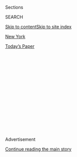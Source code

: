 <div id="app">

<div>

<div>

<div>

<div class="NYTAppHideMasthead css-1q2w90k e1suatyy0">

<div class="section css-ui9rw0 e1suatyy2">

<div class="css-eph4ug er09x8g0">

<div class="css-6n7j50">

</div>

<span class="css-1dv1kvn">Sections</span>

<div class="css-10488qs">

<span class="css-1dv1kvn">SEARCH</span>

</div>

[Skip to content](#site-content)[Skip to site index](#site-index)

</div>

<div id="masthead-section-label" class="css-1wr3we4 eaxe0e00">

[New
York](https://www.nytimes3xbfgragh.onion/section/nyregion)

</div>

<div class="css-10698na e1huz5gh0">

</div>

</div>

<div id="masthead-bar-one" class="section hasLinks css-15hmgas e1csuq9d3">

<div class="css-uqyvli e1csuq9d0">

</div>

<div class="css-1uqjmks e1csuq9d1">

</div>

<div class="css-9e9ivx">

[](https://myaccount.nytimes3xbfgragh.onion/auth/login?response_type=cookie&client_id=vi)

</div>

<div class="css-1bvtpon e1csuq9d2">

[Today’s
Paper](https://www.nytimes3xbfgragh.onion/section/todayspaper)

</div>

</div>

</div>

</div>

<div data-aria-hidden="false">

<div id="site-content" data-role="main">

<div>

<div class="css-1aor85t" style="opacity:0.000000001;z-index:-1;visibility:hidden">

<div class="css-1hqnpie">

<div class="css-epjblv">

<span class="css-17xtcya">[New
York](/section/nyregion)</span><span class="css-x15j1o">|</span><span class="css-fwqvlz">After
6 Weeks, Victors Are Declared in 2 N.Y. Congressional
Primaries</span>

</div>

<div class="css-k008qs">

<div class="css-1iwv8en">

<span class="css-18z7m18"></span>

<div>

</div>

</div>

<span class="css-1n6z4y">https://nyti.ms/3gpzQ5M</span>

<div class="css-1705lsu">

<div class="css-4xjgmj">

<div class="css-4skfbu" data-role="toolbar" data-aria-label="Social Media Share buttons, Save button, and Comments Panel with current comment count" data-testid="share-tools">

  - 
  - 
  - 
  - 
    
    <div class="css-6n7j50">
    
    </div>

  - 
  - 

</div>

</div>

</div>

</div>

</div>

</div>

<div class="css-13pd83m">

</div>

<div id="top-wrapper" class="css-1sy8kpn">

<div id="top-slug" class="css-l9onyx">

Advertisement

</div>

[Continue reading the main
story](#after-top)

<div class="ad top-wrapper" style="text-align:center;height:100%;display:block;min-height:250px">

<div id="top" class="place-ad" data-position="top" data-size-key="top">

</div>

</div>

<div id="after-top">

</div>

</div>

<div>

<div id="sponsor-wrapper" class="css-1hyfx7x">

<div id="sponsor-slug" class="css-19vbshk">

Supported by

</div>

[Continue reading the main
story](#after-sponsor)

<div id="sponsor" class="ad sponsor-wrapper" style="text-align:center;height:100%;display:block">

</div>

<div id="after-sponsor">

</div>

</div>

<div class="css-186x18t">

</div>

<div class="css-1vkm6nb ehdk2mb0">

# After 6 Weeks, Victors Are Declared in 2 N.Y. Congressional Primaries

</div>

Representative Carolyn Maloney and Councilman Ritchie Torres won in New
York City after a Democratic primary that raised concerns about mail-in
voting.

<div class="css-79elbk" data-testid="photoviewer-wrapper">

<div class="css-z3e15g" data-testid="photoviewer-wrapper-hidden">

</div>

<div class="css-1a48zt4 ehw59r15" data-testid="photoviewer-children">

![<span class="css-16f3y1r e13ogyst0" data-aria-hidden="true">Representative
Carolyn B.
Maloney </span><span class="css-cnj6d5 e1z0qqy90" itemprop="copyrightHolder"><span class="css-1ly73wi e1tej78p0">Credit...</span><span><span>Patrick
Semansky/Associated
Press</span></span></span>](https://static01.graylady3jvrrxbe.onion/images/2020/08/04/nyregion/04nyprimaries1/merlin_170409351_7017604d-3c83-428f-9845-8523c22d0ed3-articleLarge.jpg?quality=75&auto=webp&disable=upscale)

</div>

</div>

<div class="css-18e8msd">

<div class="css-otjvjh epjyd6m0">

<div class="css-nmf14i ey68jwv0" data-aria-hidden="true">

[![Jesse
McKinley](https://static01.graylady3jvrrxbe.onion/images/2018/02/20/multimedia/author-jesse-mckinley/author-jesse-mckinley-thumbLarge.jpg
"Jesse McKinley")](https://www.nytimes3xbfgragh.onion/by/jesse-mckinley)[![Shane
Goldmacher](https://static01.graylady3jvrrxbe.onion/images/2018/07/27/multimedia/author-shane-goldmacher/author-shane-goldmacher-thumbLarge.png
"Shane Goldmacher")](https://www.nytimes3xbfgragh.onion/by/shane-goldmacher)[![Matt
Stevens](https://static01.graylady3jvrrxbe.onion/images/2019/04/03/multimedia/author-matt-stevens/author-matt-stevens-thumbLarge.png
"Matt Stevens")](https://www.nytimes3xbfgragh.onion/by/matt-stevens)

</div>

<div class="css-1baulvz">

By [<span class="css-1baulvz" itemprop="name">Jesse
McKinley</span>](https://www.nytimes3xbfgragh.onion/by/jesse-mckinley),
[<span class="css-1baulvz" itemprop="name">Shane
Goldmacher</span>](https://www.nytimes3xbfgragh.onion/by/shane-goldmacher)
and [<span class="css-1baulvz last-byline" itemprop="name">Matt
Stevens</span>](https://www.nytimes3xbfgragh.onion/by/matt-stevens)

</div>

</div>

  - 
    
    <div class="css-ld3wwf e16638kd2">
    
    Published Aug. 4, 2020Updated Aug. 17,
    2020
    
    </div>

  - 
    
    <div class="css-4xjgmj">
    
    <div class="css-pvvomx" data-role="toolbar" data-aria-label="Social Media Share buttons, Save button, and Comments Panel with current comment count" data-testid="share-tools">
    
      - 
      - 
      - 
      - 
        
        <div class="css-6n7j50">
        
        </div>
    
      - 
      - 
    
    </div>
    
    </div>

</div>

</div>

<div class="section meteredContent css-1r7ky0e" name="articleBody" itemprop="articleBody">

<div class="css-1fanzo5 StoryBodyCompanionColumn">

<div class="css-53u6y8">

After six weeks of delays, the New York City Board of Elections
confirmed results in a pair of congressional races on Tuesday evening,
delivering victories to a longtime Democratic incumbent and a young city
lawmaker who could be a trailblazer for gay and African-American rights.

In the South Bronx, Ritchie Torres, a 32-year-old New York City
councilman, won a 12-way Democratic primary for a soon-to-be-open House
seat, continuing a dramatic remaking of the New York congressional
delegation.

Just to the south, Representative Carolyn B. Maloney, 74, narrowly
brushed back a primary challenge from [Suraj
Patel](https://www.nytimes3xbfgragh.onion/2018/06/21/nyregion/congress-primaries-democrats-midterm-ny.html),
36. The longtime incumbent just managed to sidestep a wave of youthful
progressivism that has tilted New York’s congressional delegation to the
left.

The [extensive
delays](https://www.nytimes3xbfgragh.onion/2020/08/03/nyregion/nyc-mail-ballots-voting.html)
in declaring winners had stirred significant concerns about the problems
facing officials trying to conduct elections during the coronavirus
outbreak. New York City’s handling of the primary has been used as
fodder by President Trump to raise questions about whether the nation is
ready for the general election in November.

</div>

</div>

<div class="css-1fanzo5 StoryBodyCompanionColumn">

<div class="css-53u6y8">

The primary was held on June 23, though the outbreak had caused a huge
expansion in the use of
[vote-by-mail](https://www.nytimes3xbfgragh.onion/interactive/2020/08/11/us/politics/vote-by-mail-us-states.html),
which led to a torrent of absentee ballots sent to the Board of
Elections in New York City.

The outbreak has prompted states across the nation to consider expanding
mail-in voting for the general election in November, as public health
officials worry that convening at polling locations may spread the
disease. In New York City, officials were left counting more than
400,000 absentee ballots, more than 10 times the usual number in a
primary.

</div>

</div>

<div class="css-79elbk" data-testid="photoviewer-wrapper">

<div class="css-z3e15g" data-testid="photoviewer-wrapper-hidden">

</div>

<div class="css-1a48zt4 ehw59r15" data-testid="photoviewer-children">

![<span class="css-16f3y1r e13ogyst0" data-aria-hidden="true">Councilman
Ritchie
Torres.</span><span class="css-cnj6d5 e1z0qqy90" itemprop="copyrightHolder"><span class="css-1ly73wi e1tej78p0">Credit...</span><span>Gabriela
Bhaskar for The New York
Times</span></span>](https://static01.graylady3jvrrxbe.onion/images/2020/08/04/nyregion/04nyprimaries2/04nyprimaries2-articleLarge.jpg?quality=75&auto=webp&disable=upscale)

</div>

</div>

<div class="css-1fanzo5 StoryBodyCompanionColumn">

<div class="css-53u6y8">

The resulting backlog drew the derision of President Trump, who used the
long delays as a reason to cast aspersions on voting-by-mail systems
nationwide. It also led to bickering between Gov. Andrew M. Cuomo and
other officials.

Although city elections officials certified the results, they did not
release updated vote totals; The Associated Press, which typically
declares election results, reported the results on Wednesday.

</div>

</div>

<div class="css-1fanzo5 StoryBodyCompanionColumn">

<div class="css-53u6y8">

Mr. Torres, who identifies as Afro-Latino, would most likely be one of
the first two openly gay Black or Latino members of Congress; the other
is Mondaire Jones, a 33-year old lawyer [who
defeated](https://www.nytimes3xbfgragh.onion/2020/07/14/nyregion/mondaire-jones-house-primary.html)
another crowded field seeking to fill the seat in the Hudson Valley
being vacated by Nita Lowey, the first woman to chair the House
Appropriations Committee.

Both Ms. Maloney’s seat in the 12th Congressional District, which
includes parts of Manhattan, Queens and Brooklyn, and the 15th
Congressional District in the Bronx, where Mr. Torres won his primary,
are solidly Democratic, making both candidates overwhelming favorites to
win in November.

The incumbent in the 15th, Representative José E. Serrano, has served in
Congress for three decades, and some Democrats were already threatening
to run against him in the primary before he [announced his
retirement](https://www.nytimes3xbfgragh.onion/2019/03/25/nyregion/jose-serrano-parkinsons-retire.html)
ahead of 2020, citing the effects of Parkinson’s disease.

Among the candidates Mr. Torres finished ahead of were Michael Blake, a
state assemblyman and vice chair of the Democratic National Committee;
Samelys López, a community organizer who had the backing of some key
progressives, including Representative Alexandria Ocasio-Cortez; Ydanis
Rodriguez, a city councilman; and Melissa Mark-Viverito, a former City
Council speaker.

But it was the chance to topple the Rev. Rubén Díaz Sr., Mr. Torres had
said in an interview before the election, that would be especially
sweet, representing “poetic justice that is long overdue.”

Looking back to his first City Council race seven years ago, he said, “I
ran in a state of fear because of the homophobic political culture that
Rubén Díaz Sr. has spent his life cultivating in the Bronx.”

Mr. Díaz, a 77-year-old Pentecostal minister who has served for two
decades in the State Senate and the City Council, was under pressure
last year from Council colleagues demanding that he resign for saying
that legislative body was “controlled by the homosexual community.”

</div>

</div>

<div class="css-1fanzo5 StoryBodyCompanionColumn">

<div class="css-53u6y8">

Ms. Maloney’s race against Mr. Patel was also marred by a dispute that
wound up in federal court, where a judge in Manhattan [ruled late
Monday](https://www.nytimes3xbfgragh.onion/2020/08/03/nyregion/nyc-congress-carolyn-maloney-ballots.html)
that elections officials must count at least 1,000 disputed mail-in
ballots in their race, even though they did not have accurate or extant
postmarks.

Even if Mr. Patel were to capture all those votes, it would not be
enough for him to overtake Ms. Maloney. Nonetheless, Mr. Patel, a
lawyer<span class="css-8l6xbc evw5hdy0"> </span>and business teacher who
had framed the Democratic primary as a “change election” and himself as
a change agent, has not conceded.

“The Board of Elections has preliminarily certified our race without a
final vote tally,” he said on Wednesday. “The Democratic process does
not end when it becomes politically inconvenient.”

Ms. Maloney has served in Congress since 1993 and [became the first
woman ever to lead the powerful Oversight and Reform
Committee](https://www.nytimes3xbfgragh.onion/2019/11/20/us/politics/carolyn-maloney-oversight-committee.html)
in November when she was elected to succeed Representative Elijah E.
Cummings of Maryland, who had [died a month
earlier](https://www.nytimes3xbfgragh.onion/2019/10/17/us/politics/elijah-cummings-death-illness.html).

In a statement released on Tuesday night, Ms. Maloney framed the primary
as a “historic election, with historic turnout and participation, and a
historic wait time for results.”

</div>

</div>

</div>

<div>

</div>

<div>

</div>

<div>

</div>

<div>

<div id="bottom-wrapper" class="css-1ede5it">

<div id="bottom-slug" class="css-l9onyx">

Advertisement

</div>

[Continue reading the main
story](#after-bottom)

<div id="bottom" class="ad bottom-wrapper" style="text-align:center;height:100%;display:block;min-height:90px">

</div>

<div id="after-bottom">

</div>

</div>

</div>

</div>

</div>

## Site Index

<div>

</div>

## Site Information Navigation

  - [© <span>2020</span> <span>The New York Times
    Company</span>](https://help.nytimes3xbfgragh.onion/hc/en-us/articles/115014792127-Copyright-notice)

<!-- end list -->

  - [NYTCo](https://www.nytco.com/)
  - [Contact
    Us](https://help.nytimes3xbfgragh.onion/hc/en-us/articles/115015385887-Contact-Us)
  - [Work with us](https://www.nytco.com/careers/)
  - [Advertise](https://nytmediakit.com/)
  - [T Brand Studio](http://www.tbrandstudio.com/)
  - [Your Ad
    Choices](https://www.nytimes3xbfgragh.onion/privacy/cookie-policy#how-do-i-manage-trackers)
  - [Privacy](https://www.nytimes3xbfgragh.onion/privacy)
  - [Terms of
    Service](https://help.nytimes3xbfgragh.onion/hc/en-us/articles/115014893428-Terms-of-service)
  - [Terms of
    Sale](https://help.nytimes3xbfgragh.onion/hc/en-us/articles/115014893968-Terms-of-sale)
  - [Site
    Map](https://spiderbites.nytimes3xbfgragh.onion)
  - [Help](https://help.nytimes3xbfgragh.onion/hc/en-us)
  - [Subscriptions](https://www.nytimes3xbfgragh.onion/subscription?campaignId=37WXW)

</div>

</div>

</div>

</div>
